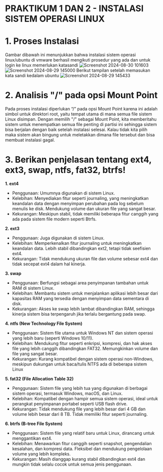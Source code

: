 # PRAKTIKUM 1 DAN 2 - INSTALASI SISTEM OPERASI LINUX

# 1. Proses Instalasi
Gambar dibawah ini menunjukkan bahwa instalasi sistem operasi linux/ubuntu di vmware berhasil mengikuti prosedur yang ada dan untuk login ke linux memerlukan katasandi
![Screenshot 2024-08-30 101603](https://github.com/user-attachments/assets/5624d97d-87e8-4fb4-a005-a1c4e2485c39)
![Screenshot 2024-08-29 145000](https://github.com/user-attachments/assets/8a07e3cd-4c5f-4584-94ba-74a68e25cf43)
Berikut tampilan setelah memasukan kata sandi kedalam ubuntu
![Screenshot 2024-08-29 145433](https://github.com/user-attachments/assets/e666e56c-78b4-4e24-a6a9-5d13afd658a1)

# 2. Analisis "/" pada opsi Mount Point
Pada proses instalasi diperlukan “/” pada opsi Mount Point karena ini adalah simbol untuk direktori root, 
yaitu tempat utama di mana semua file sistem Linux disimpan. 
Dengan memilih "/" sebagai Mount Point, kita memberitahu sistem untuk menempatkan semua file penting di partisi ini sehingga sistem bisa berjalan dengan baik setelah instalasi selesai. 
Kalau tidak kita pilih maka sistem akan bingung untuk meletakkan dimana file tersebut dan bisa membuat instalasi gagal.

# 3.	Berikan penjelasan tentang ext4, ext3, swap, ntfs, fat32, btrfs!
**1.	ext4**
-	Penggunaan: Umumnya digunakan di sistem Linux.
-	Kelebihan: Menyediakan fitur seperti journaling, yang meningkatkan keandalan data dengan menyimpan perubahan pada log sebelum menulis ke disk.
  Mendukung volume dan ukuran file yang sangat besar.
-	Kekurangan: Meskipun stabil, tidak memiliki beberapa fitur canggih yang ada pada sistem file modern seperti Btrfs.

**2.	ext3** 
-	Penggunaan: Juga digunakan di sistem Linux.
-	Kelebihan: Memperkenalkan fitur journaling untuk meningkatkan keandalan data. Lebih stabil dibandingkan ext2, tetapi tidak seefisien ext4.
-	Kekurangan: Tidak mendukung ukuran file dan volume sebesar ext4 dan tidak secepat ext4 dalam hal kinerja.

**3.	swap**
-	Penggunaan: Berfungsi sebagai area penyimpanan tambahan untuk RAM di sistem Linux.
-	Kelebihan: Membantu sistem untuk menjalankan aplikasi lebih besar dari kapasitas RAM yang tersedia dengan menyimpan data sementara di disk.
-	Kekurangan: Akses ke swap lebih lambat dibandingkan RAM, sehingga kinerja sistem bisa terpengaruh jika terlalu bergantung pada swap.

**4.	ntfs (New Technology File System)**
-	Penggunaan: Sistem file utama untuk Windows NT dan sistem operasi yang lebih baru (seperti Windows 10/11).
-	Kelebihan: Mendukung fitur seperti enkripsi, kompresi, dan hak akses file yang lebih canggih dibandingkan FAT32. Memungkinkan volume dan file yang sangat besar.
-	Kekurangan: Kurang kompatibel dengan sistem operasi non-Windows, meskipun dukungan untuk baca/tulis NTFS ada di beberapa sistem Linux

**5.	fat32 (File Allocation Table 32)**
-	Penggunaan: Sistem file yang lebih tua yang digunakan di berbagai sistem operasi, termasuk Windows, macOS, dan Linux.
-	Kelebihan: Kompatibel dengan hampir semua sistem operasi, ideal untuk perangkat penyimpanan portabel seperti USB flash drive.
-	Kekurangan: Tidak mendukung file yang lebih besar dari 4 GB dan volume lebih besar dari 8 TB. Tidak memiliki fitur seperti journaling.

**6.	btrfs (B-tree File System)**
-	Penggunaan: Sistem file yang relatif baru untuk Linux, dirancang untuk menggantikan ext4.
-	Kelebihan: Menawarkan fitur canggih seperti snapshot, pengendalian kesalahan, dan kompresi data. Fleksibel dan mendukung pengelolaan volume yang lebih kompleks.
-	Kekurangan: Masih dianggap kurang stabil dibandingkan ext4 dan mungkin tidak selalu cocok untuk semua jenis penggunaan.
